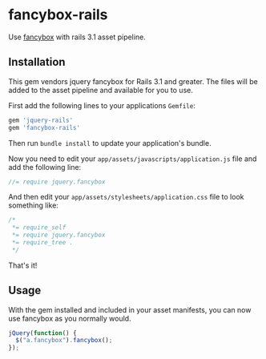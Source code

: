 fancybox-rails
==============

Use [fancybox](http://fancybox.net/) with rails 3.1 asset pipeline.

## Installation

This gem vendors jquery fancybox for Rails 3.1 and greater. The files
will be added to the asset pipeline and available for you to use.

First add the following lines to your applications `Gemfile`:

``` ruby
gem 'jquery-rails'
gem 'fancybox-rails'
```

Then run `bundle install` to update your application's bundle.

Now you need to edit your `app/assets/javascripts/application.js`
file and add the following line:

``` javascript
//= require jquery.fancybox
```

And then edit your `app/assets/stylesheets/application.css` file to
look something like:

``` css
/*
 *= require_self
 *= require jquery.fancybox
 *= require_tree .
 */
```

That's it!

## Usage

With the gem installed and included in your asset manifests, you can now
use fancybox as you normally would.

``` javascript
jQuery(function() {
  $("a.fancybox").fancybox();
});
```
